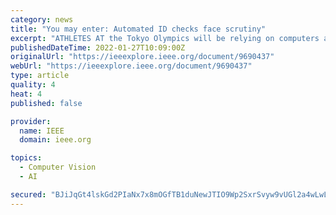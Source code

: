 ```yaml
---
category: news
title: "You may enter: Automated ID checks face scrutiny"
excerpt: "ATHLETES AT the Tokyo Olympics will be relying on computers automatically matching their face to their picture to make sure they aren't late to the start line this summer. Tournament security will be boosted by real-time facial-recognition technology at venues where available space is too limited to accommodate manual identity checks and the queues those procedures often create."
publishedDateTime: 2022-01-27T10:09:00Z
originalUrl: "https://ieeexplore.ieee.org/document/9690437"
webUrl: "https://ieeexplore.ieee.org/document/9690437"
type: article
quality: 4
heat: 4
published: false

provider:
  name: IEEE
  domain: ieee.org

topics:
  - Computer Vision
  - AI

secured: "BJiJqGt4lskGd2PIaNx7x8mOGfTB1duNewJTIO9Wp2SxrSvyw9vUGl2a4wLwL+Rr/ddnC52B+F19N82YW4SQIfUGLpaCOqrLOrtB42FrJMlMOrITtHMHNQfLNjdjyfVAm8iIr6kTg/MdP1Cui4IiHPhE8TEqZILAoUnj6sq2Nhn+Dot0CY4mNmGy8kRRu3ajmou6HMSkNZ6q/Jun0MIg//WKX09fw7GEebezfBPfLkRaHbrisOc8H98kh3fc6Y45gzrAIk2ReVkRh7cfRQdR7VfOonxWb9pZdFC1FpyGtId/rYfL/F9IdxM2pSH1+WEeTb33ZUGdp/OLYbAbwodF9M3MvwfCBnGVzF7qhsxxkjA=;TugNLyqqj9KQqvmiVE/Ffg=="
---
```



